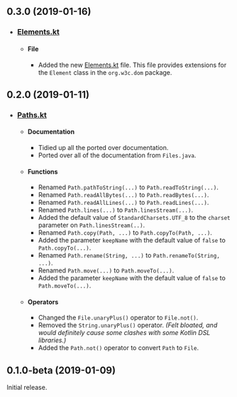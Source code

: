 ## 0.3.0 (2019-01-16)

* ### [Elements.kt](https://gitlab.com/Olivki/kanon-kextensions/blob/master/src/main/kotlin/dom/Elements.kt)
  * #### File
    * Added the new [Elements.kt](https://gitlab.com/Olivki/kanon-kextensions/blob/master/src/main/kotlin/dom/Elements.kt) file. This file provides extensions for the `Element` class in the `org.w3c.dom` package.

## 0.2.0 (2019-01-11)

* ### [Paths.kt](https://gitlab.com/Olivki/kanon-kextensions/blob/master/src/main/kotlin/io/Paths.kt)

  * #### Documentation
    * Tidied up all the ported over documentation.
    * Ported over all of the documentation from `Files.java`.

  * #### Functions
    * Renamed `Path.pathToString(...)` to `Path.readToString(...)`.
    * Renamed `Path.readAllBytes(...)` to `Path.readBytes(...)`.
    * Renamed `Path.readAllLines(...)` to `Path.readLines(...)`.
    * Renamed `Path.lines(...)` to `Path.linesStream(...)`.
    * Added the default value of `StandardCharsets.UTF_8` to the `charset` parameter on `Path.linesStream(..)`.
    * Renamed `Path.copy(Path, ...)` to `Path.copyTo(Path, ...)`.
    * Added the parameter `keepName` with the default value of `false` to `Path.copyTo(...)`.
    * Renamed `Path.rename(String, ...)` to `Path.renameTo(String, ...)`.
    * Renamed `Path.move(...)` to `Path.moveTo(...)`.
    * Added the parameter `keepName` with the default value of `false` to `Path.moveTo(...)`.

  * #### Operators
    * Changed the `File.unaryPlus()` operator to `File.not()`.
    * Removed the `String.unaryPlus()` operator. *(Felt bloated, and would definitely cause some clashes with some Kotlin DSL libraries.)*
    * Added the `Path.not()` operator to convert `Path` to `File`.

## 0.1.0-beta (2019-01-09)
Initial release.